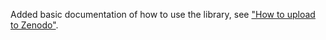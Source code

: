Added basic documentation of how to use the library, see ["How to upload to Zenodo"](how-to-upload-to-zenodo).
